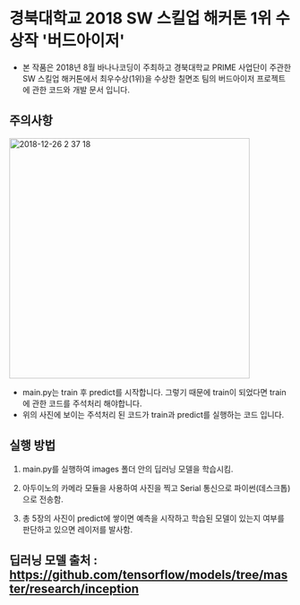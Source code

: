 
# 경북대학교 2018 SW 스킬업 해커톤 1위 수상작 '버드아이저'

* 본 작품은 2018년 8월 바나나코딩이 주최하고 경북대학교 PRIME 사업단이 주관한 SW 스킬업 해커톤에서 최우수상(1위)을 수상한 칠면조 팀의 버드아이저 프로젝트에 관한 코드와 개발 문서 입니다.

## 주의사항

<img width="429" alt="2018-12-26 2 37 18" src="https://user-images.githubusercontent.com/43809168/50433641-c926ac80-091c-11e9-9d3f-063aedd4fa3e.png">


* main.py는 train 후 predict를 시작합니다. 그렇기 때문에 train이 되었다면 train에 관한 코드를 주석처리 해야합니다.
* 위의 사진에 보이는 주석처리 된 코드가 train과 predict를 실행하는 코드 입니다.

## 실행 방법

1. main.py를 실행하여 images 폴더 안의 딥러닝 모델을 학습시킴. 

2. 아두이노의 카메라 모듈을 사용하여 사진을 찍고 Serial 통신으로 파이썬(데스크톱)으로 전송함.

3. 총 5장의 사진이 predict에 쌓이면 예측을 시작하고 학습된 모델이 있는지 여부를 판단하고 있으면 레이저를 발사함.

## 딥러닝 모델 출처 : https://github.com/tensorflow/models/tree/master/research/inception
